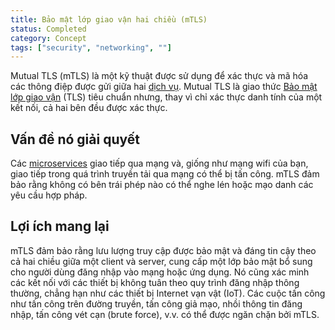 ```yaml
---
title: Bảo mật lớp giao vận hai chiều (mTLS)
status: Completed
category: Concept
tags: ["security", "networking", ""]
---
```


Mutual TLS (mTLS) là một kỹ thuật được sử dụng để xác thực và mã hóa các thông điệp được gửi giữa hai [dịch vụ](/service/).
Mutual TLS là giao thức [Bảo mật lớp giao vận](/transport-layer-security/) (TLS) tiêu chuẩn nhưng,
thay vì chỉ xác thực danh tính của một kết nối, cả hai bên đều được xác thực.

## Vấn đề nó giải quyết

Các [microservices](/microservices-architecture/) giao tiếp qua mạng và,
giống như mạng wifi của bạn, giao tiếp trong quá trình truyền tải qua mạng có thể bị tấn công. 
mTLS đảm bảo rằng không có bên trái phép nào có thể nghe lén hoặc mạo danh các yêu cầu hợp pháp.

## Lợi ích mang lại

mTLS đảm bảo rằng lưu lượng truy cập được bảo mật và đáng tin cậy theo cả hai chiều giữa một client và server,
cung cấp một lớp bảo mật bổ sung cho người dùng đăng nhập vào mạng hoặc ứng dụng.
Nó cũng xác minh các kết nối với các thiết bị không tuân theo quy trình 
đăng nhập thông thường, chẳng hạn như các thiết bị Internet vạn vật (IoT).
Các cuộc tấn công như tấn công trên đường truyền, tấn công giả mạo, nhồi thông tin đăng nhập, tấn công vét cạn (brute force), v.v. có thể được ngăn chặn bởi mTLS.
